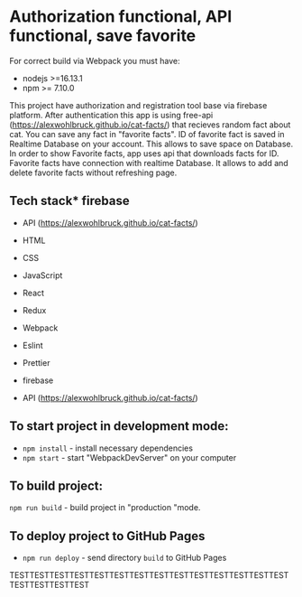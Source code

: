 # Authorization functional, API functional, save favorite

For correct build via Webpack you must have:

- nodejs >=16.13.1
- npm >= 7.10.0

This project have authorization and registration tool base via firebase platform.
After authentication this app is using free-api (https://alexwohlbruck.github.io/cat-facts/) that recieves random fact about cat. You can save any fact in "favorite facts". ID of favorite fact is saved in Realtime Database on your account. This allows to save space on Database.
In order to show Favorite facts, app uses api that downloads facts for ID.
Favorite facts have connection with realtime Database. It allows to add and delete favorite facts without refreshing page.

## Tech stack* firebase
* API (https://alexwohlbruck.github.io/cat-facts/)

- HTML
- CSS
- JavaScript
- React
- Redux
- Webpack
- Eslint
- Prettier

- firebase
- API (https://alexwohlbruck.github.io/cat-facts/)


## To start project in development mode:

- `npm install` - install necessary dependencies
- `npm start` - start "WebpackDevServer" on your computer

## To build project:

`npm run build` - build project in "production "mode.

## To deploy project to GitHub Pages

- `npm run deploy` - send directory `build` to GitHub Pages

 TESTTESTTESTTESTTESTTESTTESTTESTTESTTESTTESTTESTTESTTESTTESTTESTTESTTEST
